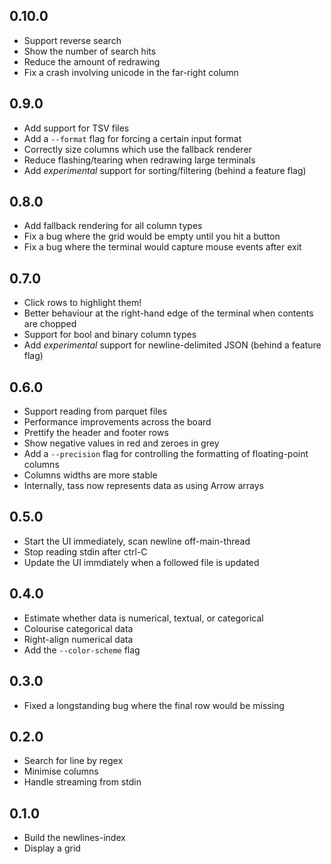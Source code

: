 ## 0.10.0

* Support reverse search
* Show the number of search hits
* Reduce the amount of redrawing
* Fix a crash involving unicode in the far-right column

## 0.9.0

* Add support for TSV files
* Add a `--format` flag for forcing a certain input format
* Correctly size columns which use the fallback renderer
* Reduce flashing/tearing when redrawing large terminals
* Add _experimental_ support for sorting/filtering (behind a feature flag)

## 0.8.0

* Add fallback rendering for all column types
* Fix a bug where the grid would be empty until you hit a button
* Fix a bug where the terminal would capture mouse events after exit

## 0.7.0

* Click rows to highlight them!
* Better behaviour at the right-hand edge of the terminal when contents are chopped
* Support for bool and binary column types
* Add _experimental_ support for newline-delimited JSON (behind a feature flag)

## 0.6.0

* Support reading from parquet files
* Performance improvements across the board
* Prettify the header and footer rows
* Show negative values in red and zeroes in grey
* Add a `--precision` flag for controlling the formatting of floating-point columns
* Columns widths are more stable
* Internally, tass now represents data as using Arrow arrays

## 0.5.0

* Start the UI immediately, scan newline off-main-thread
* Stop reading stdin after ctrl-C
* Update the UI immdiately when a followed file is updated

## 0.4.0

* Estimate whether data is numerical, textual, or categorical
* Colourise categorical data
* Right-align numerical data
* Add the `--color-scheme` flag

## 0.3.0

* Fixed a longstanding bug where the final row would be missing

## 0.2.0

* Search for line by regex
* Minimise columns
* Handle streaming from stdin

## 0.1.0

* Build the newlines-index
* Display a grid
